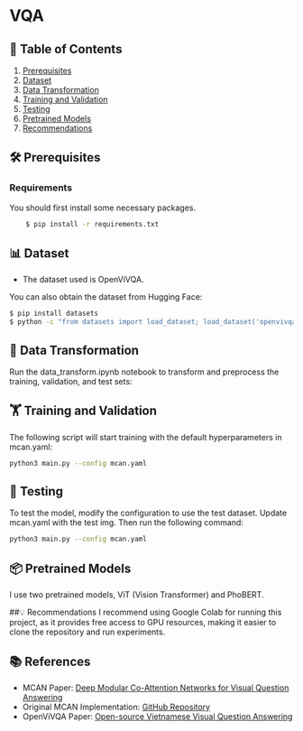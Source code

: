 # VQA

## 📑 Table of Contents
1. [Prerequisites](#Prerequisites)
2. [Dataset](#Dataset)
3. [Data Transformation](#Data-Transformation)
4. [Training and Validation](#Training-and-Validation)
5. [Testing](#Testing)
6. [Pretrained Models](#Pretrained-models)
7. [Recommendations](#Recommendations)

## 🛠️ Prerequisites

### Requirements

You should first install some necessary packages.

```bash
    $ pip install -r requirements.txt
```

## 📊 Dataset
- The dataset used is OpenViVQA.

You can also obtain the dataset from Hugging Face:

```bash
$ pip install datasets
$ python -c "from datasets import load_dataset; load_dataset('openvivqa')"
```

## 🔄 Data Transformation
Run the data_transform.ipynb notebook to transform and preprocess the training, validation, and test sets:

## 🏋️ Training and Validation
The following script will start training with the default hyperparameters in mcan.yaml:

```bash
python3 main.py --config mcan.yaml
```
## 🧪 Testing
To test the model, modify the configuration to use the test dataset. Update mcan.yaml with the test img.
Then run the following command:

``` bash
python3 main.py --config mcan.yaml
```
## 📦 Pretrained Models
I use two pretrained models, ViT (Vision Transformer) and PhoBERT.

##💡 Recommendations
I recommend using Google Colab for running this project, as it provides free access to GPU resources, making it easier to clone the repository and run experiments.


## 📚 References

- MCAN Paper: [Deep Modular Co-Attention Networks for Visual Question Answering](https://openaccess.thecvf.com/content_CVPR_2019/html/Yu_Deep_Modular_Co-Attention_Networks_for_Visual_Question_Answering_CVPR_2019_paper.html)
- Original MCAN Implementation: [GitHub Repository](https://github.com/MILVLG/mcan-vqa)
- OpenViVQA Paper: [Open-source Vietnamese Visual Question Answering](https://aclanthology.org/2021.paclic-1.72/)
